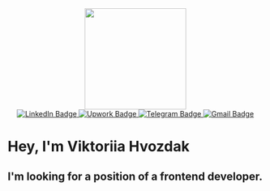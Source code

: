 <div id="header" align="center">
  <img src="https://media.giphy.com/media/xUPGcEliCc7bETyfO8/giphy.gif" width="200"/>
</div>

<div id="badges" align="center">
  <a href="https://www.linkedin.com/in/viktoriia-hvozdak-4b9248219/">
    <img src="https://img.shields.io/badge/LinkedIn-blue?style=for-the-badge&logo=linkedin&logoColor=white" alt="LinkedIn Badge"/>
  </a>
  <a href="https://www.upwork.com/freelancers/~01cacc39010232141a">
    <img src="https://img.shields.io/badge/UpWork-6FDA44?style=for-the-badge&logo=Upwork&logoColor=white" alt="Upwork Badge"/>
  </a>
  <a href="https://t.me/gvvvvm">
    <img src="https://img.shields.io/badge/Telegram-2CA5E0?style=for-the-badge&logo=telegram&logoColor=white" alt="Telegram Badge"/>
  </a>
  <a href="viktoriia.hvozdak@gmail.com">
    <img src="https://img.shields.io/badge/Gmail-D14836?style=for-the-badge&logo=gmail&logoColor=white" alt="Gmail Badge"/>
  </a>
</div>

<div id="gif" align="center>
  <img src="https://media.giphy.com/media/xUPGcEliCc7bETyfO8/giphy.gif" width="100"/>
</div>

<h1>Hey, I'm Viktoriia Hvozdak</h1>
<h2>I'm looking for a position of a frontend developer.</h2>
